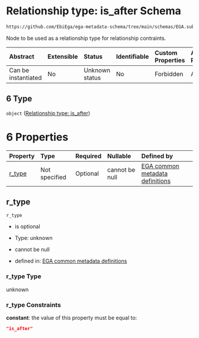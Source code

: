 # Relationship type: is\_after Schema

```txt
https://github.com/EbiEga/ega-metadata-schema/tree/main/schemas/EGA.submission.json#/properties/submission_relationships/items/allOf/1/anyOf/1/allOf/0/anyOf/6
```

Node to be used as a relationship type for relationship contraints.

| Abstract            | Extensible | Status         | Identifiable | Custom Properties | Additional Properties | Access Restrictions | Defined In                                                                           |
| :------------------ | :--------- | :------------- | :----------- | :---------------- | :-------------------- | :------------------ | :----------------------------------------------------------------------------------- |
| Can be instantiated | No         | Unknown status | No           | Forbidden         | Allowed               | none                | [EGA.submission.json\*](../../../schemas/EGA.submission.json "open original schema") |

## 6 Type

`object` ([Relationship type: is\_after](ega-12-definitions-relationship-type-is_after.md))

# 6 Properties

| Property           | Type          | Required | Nullable       | Defined by                                                                                                                                                                                                                                         |
| :----------------- | :------------ | :------- | :------------- | :------------------------------------------------------------------------------------------------------------------------------------------------------------------------------------------------------------------------------------------------- |
| [r\_type](#r_type) | Not specified | Optional | cannot be null | [EGA common metadata definitions](ega-12-definitions-relationship-type-is_after-properties-r_type.md "https://github.com/EbiEga/ega-metadata-schema/tree/main/schemas/EGA.common-definitions.json#/definitions/r-type-is_after/properties/r_type") |

## r\_type



`r_type`

*   is optional

*   Type: unknown

*   cannot be null

*   defined in: [EGA common metadata definitions](ega-12-definitions-relationship-type-is_after-properties-r_type.md "https://github.com/EbiEga/ega-metadata-schema/tree/main/schemas/EGA.common-definitions.json#/definitions/r-type-is_after/properties/r_type")

### r\_type Type

unknown

### r\_type Constraints

**constant**: the value of this property must be equal to:

```json
"is_after"
```
